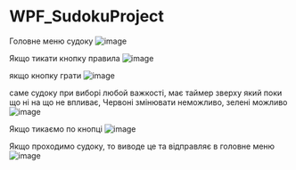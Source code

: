 # WPF_SudokuProject
Головне меню судоку
![image](https://github.com/Fazan4ik/WPF_SudokuProject/assets/91279825/55d240ef-4956-4ee4-bd7b-09c6474494ba)

Якщо тикати кнопку правила 
![image](https://github.com/Fazan4ik/WPF_SudokuProject/assets/91279825/3a792058-34a2-4e9b-bfd6-368ab2a105d1)

якщо кнопку грати
![image](https://github.com/Fazan4ik/WPF_SudokuProject/assets/91279825/81515f36-31c8-4936-b3d1-61a84c810955)

саме судоку при виборі любой важкості, має таймер зверху який поки що ні на що не впливає, Червоні змінювати неможливо, зелені можливо
![image](https://github.com/Fazan4ik/WPF_SudokuProject/assets/91279825/c2442e71-475f-441a-8348-16228076849d)

Якщо тикаємо по кнопці
![image](https://github.com/Fazan4ik/WPF_SudokuProject/assets/91279825/e0ba7789-0bac-4ad2-ac8a-0cd8e51747b6)


Якщо проходимо судоку, то виводе це та відправляє в головне меню
![image](https://github.com/Fazan4ik/WPF_SudokuProject/assets/91279825/1fc341c8-9aa7-472c-99fe-4aa44d0ca6f0)

